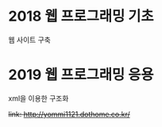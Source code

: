 # 2018 웹 프로그래밍 기초
웹 사이트 구축

# 2019 웹 프로그래밍 응용 
xml을 이용한 구조화

~~link: http://yommi1121.dothome.co.kr/~~
